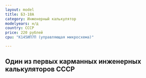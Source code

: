```yaml
---
layout: model
title: Б3-18А
category: Инженерный калькулятор
modelyears: н/д
country: СССР
price: 220 рублей
cpu: "К145ИП7П (управляющая микросхема)"

---
```


## Один из первых карманных инженерных калькуляторов СССР



